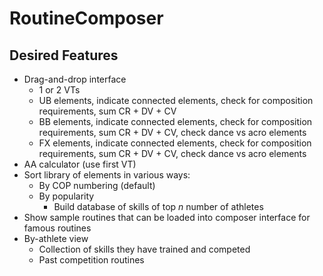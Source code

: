 # RoutineComposer

## Desired Features
- Drag-and-drop interface
    - 1 or 2 VTs
    - UB elements, indicate connected elements, check for composition requirements, sum CR + DV + CV
    - BB elements, indicate connected elements, check for composition requirements, sum CR + DV + CV, check dance vs acro elements
    - FX elements, indicate connected elements, check for composition requirements, sum CR + DV + CV, check dance vs acro elements
- AA calculator (use first VT)
- Sort library of elements in various ways:
    - By COP numbering (default)
    - By popularity
        - Build database of skills of top *n* number of athletes
- Show sample routines that can be loaded into composer interface for famous routines
- By-athlete view
    - Collection of skills they have trained and competed
    - Past competition routines
